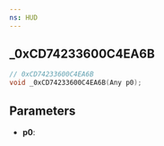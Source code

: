 ```yaml
---
ns: HUD
---
```

## _0xCD74233600C4EA6B

```c
// 0xCD74233600C4EA6B
void _0xCD74233600C4EA6B(Any p0);
```


## Parameters
* **p0**: 


